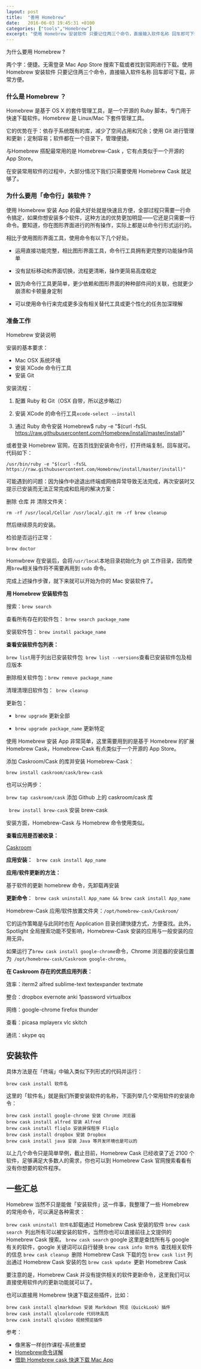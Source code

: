```yaml
---
layout: post
title:  "善用 Homebrew"
date:   2016-06-03 19:45:31 +0100
categories: ["tools","Homebrew"]
excerpt: "使用 Homebrew 安装软件 只要记住两三个命令，直接输入软件名称 回车即可下载，非常方便。"
---
```


为什么要用 Homebrew ?

两个字：便捷。无需登录 Mac App Store 搜索下载或者找到官网进行下载。使用 Homebrew 安装软件 只要记住两三个命令，直接输入软件名称 回车即可下载，非常方便。

### 什么是 Homebrew ？

Homebrew 是基于 OS X 的套件管理工具，是一个开源的 Ruby 脚本，专门用于快速下载软件。Homebrew 是 Linux/Mac 下套件管理工具。

它的优势在于：依存于系统既有的库，减少了空间占用和冗余；使用 Git 进行管理和更新；定制容易；软件都在一个目录下，管理便捷。

与Homebrew 搭配最常用的是 Homebrew-Cask ，它有点类似于一个开源的 App Store。

在安装常用软件的过程中，大部分情况下我们只需要使用 Homebrew Cask 就足够了。

### 为什么要用「命令行」装软件？

使用 Homebrew 安装 App 的最大好处就是快速且方便，全部过程只需要一行命令搞定，如果你想安装多个软件，这种方法的优势更加明显——它还是只需要一行命令。要知道，你在图形界面进行的所有操作，实际上都是以命令行形式运行的。

相比于使用图形界面工具，使用命令有以下几个好处。

- 运用直接功能完整，相比图形界面工具，命令行工具拥有更完整的功能操作简单

- 没有鼠标移动和界面切换，流程更清晰，操作更简易高度稳定

- 因为命令行工具更简单，更少依赖和图形界面的种种部件间的关联，也就更少崩溃和卡顿量身定制

- 可以使用命令行来完成更多没有相关替代工具或更个性化的任务加深理解

### 准备工作

Homebrew 安装说明

安装的基本要求：

- Mac OSX 系统环境
- 安装 XCode 命令行工具
- 安装 Git

安装流程：

1. 配置 Ruby 和 Git（OSX 自带，所以这步略过）

2. 安装 XCode 的命令行工具`xcode-select --install`

3. 通过 Ruby 命令安装 Homebrew$ ruby -e "$(curl -fsSL https://raw.githubusercontent.com/Homebrew/install/master/install)" 

或者登录 Homebrew 官网，在首页找到安装命令行，打开终端复制，回车就可。代码如下：

`/usr/bin/ruby -e "$(curl -fsSL https://raw.githubusercontent.com/Homebrew/install/master/install)"`

可能遇到的问题：因为操作中途退出终端或网络异常导致无法完成，再次安装时又提示已安装而无法正常完成和启用的解决方案：


删除 仓库 并 清除文件夹：

`rm -rf /usr/local/Cellar /usr/local/.git rm -rf brew cleanup `

然后继续原先的安装。

检验是否运行正常：

`brew doctor `

Homwbrew 在安装后，会将`/usr/local`本地目录初始化为 git 工作目录，因而使用`brew`相关操作将不需要再用到 `sudo` 命令。


完成上述操作步骤，就下来就可以开始为你的 Mac 安装软件了。

**用 Homebrew 安装软件包**

搜索：`brew search`

查看所有存在的软件包： `brew search package_name`

安装软件包： `brew install package_name`


**查看安装软件包列表：**

 `brew list`用于列出已安装软件包 
 `brew list --versions`查看已安装软件包及相应版本

删除相关软件包：`brew remove package_name`

清理清理旧软件包：` brew cleanup`

更新包：

* `brew upgrade` 更新全部

*  `brew upgrade package_name` 更新特定


使用 Homebrew 安装 App 非常简单，这里需要用到的是基于 Homebrew 的扩展 Homebrew Cask，Homebrew-Cask 有点类似于一个开源的 App Store。

添加 Caskroom/Cask 的库并安装 Homebrew-Cask：

`brew install caskroom/cask/brew-cask`

也可以分两步：

`brew tap caskroom/cask` 添加 Github 上的 caskroom/cask 库 

` brew install brew-cask` 安装 brew-cask 

安装方面，Homebrew-Cask 与 Homebrew 命令使用类似。

**查看应用是否被收录：**

[Caskroom](https://caskroom.github.io/)

**应用安装：** ` brew cask install App_name`

**应用/软件更新的方法：**

基于软件的更新 homebrew 命令，先卸载再安装

**更新命令**：` brew cask uninstall App_name && brew cask install App_name`


Homebrew-Cask 应用/软件放置文件夹：`/opt/homebrew-cask/Caskroom/`

它的运作策略是与此同时也在 Application 目录创建快捷方式，方便查找。此外，Spotlight 全局搜索功能不受影响，Homebrew-Cask 安装的应用与一般安装的应用无异。

如果运行了`brew cask install google-chrome`命令，Chrome 浏览器的安装位置为` /opt/homebrew-cask/Caskroom google-chrome`。

**在 Caskroom 存在的优质应用列表：**

效率：iterm2 alfred sublime-text textexpander textmate

整合：dropbox evernote anki 1password virtualbox

网络：google-chrome firefox thunder

查看：picasa mplayerx vlc skitch

通讯：skype qq


## 安装软件

具体方法是在「终端」中输入类似下列形式的代码并运行：

`brew cask install 软件名`

这里的「软件名」就是我们所要安装软件的名称，下面列举几个常用软件的安装命令：

    brew cask install google-chrome 安装 Chrome 浏览器
    brew cask install alfred 安装 Alfred
    brew cask install fliqlo 安装屏保程序 Fliqlo
    brew cask install dropbox 安装 Dropbox
    brew cask install java 安装 Java 等开发环境也是可以的
    
以上几个命令只是简单举例，截止目前，Homebrew Cask 已经收录了近 2100 个软件，足够满足大多数人的需求，你也可以到 Homebrew Cask 官网搜索看看有没有你想要的软件程序。

## 一些汇总

Homebrew 当然不只是能做「安装软件」这一件事，我整理了一些 Homebrew 的常用命令，可以满足各种需求：

`brew cask uninstall 软件名`卸载通过 Homebrew Cask 安装的软件
`brew cask search `列出所有可以被安装的软件，当然你也可以直接前往上文提供的 Homebrew Cask 搜索。
`brew cask search` google 这里是查找所有与 google 有关的软件，google 关键词可以自行替换
`brew cask info 软件名 `查找相关软件的信息
`brew cask cleanup `删除 Homebrew Cask 下载的包
`brew cask list` 列出通过 Homebrew Cask 安装的包
`brew cask update `更新 Homebrew Cask

要注意的是，Homebrew Cask 并没有提供相关的软件更新命令，这里我们可以直接使用软件内的更新功能就可以了。

也可以直接用 Homebrew 快速下载这些插件，比如：

    brew cask install qlmarkdown 安装 Markdown 预览（QuickLook）插件
    brew cask install qlcolorcode 代码块高亮
    brew cask install qlvideo 视频预览插件

参考：

- 像黑客一样创作课程-系统重塑
- [Homebrew命令详解](https://github.com/GettingThingsDone/Hacker/blob/master/4OS%26Search/Homebrew.md)
- [借助 Homebrew cask 快速下载 Mac App ](http://sspai.com/32857)


